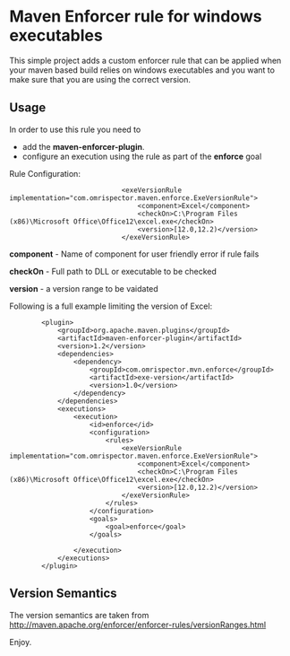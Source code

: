 Maven Enforcer rule for windows executables
===========================================
This simple project adds a custom enforcer rule that can be applied when your maven based build relies on windows executables and you want to make sure that you are using the correct version.

Usage
-----
In order to use this rule you need to 
* add the **maven-enforcer-plugin**.
* configure an execution using the rule as part of the **enforce** goal

Rule Configuration:

                                <exeVersionRule implementation="com.omrispector.maven.enforce.ExeVersionRule">
                                    <component>Excel</component>
                                    <checkOn>C:\Program Files (x86)\Microsoft Office\Office12\excel.exe</checkOn>
                                    <version>[12.0,12.2)</version>
                                </exeVersionRule>

**component** - Name of component for user friendly error if rule fails

**checkOn** - Full path to DLL or executable to be checked

**version** - a version range to be vaidated

Following is a full example limiting the version of Excel:

            <plugin>
                <groupId>org.apache.maven.plugins</groupId>
                <artifactId>maven-enforcer-plugin</artifactId>
                <version>1.2</version>
                <dependencies>
                    <dependency>
                        <groupId>com.omrispector.mvn.enforce</groupId>
                        <artifactId>exe-version</artifactId>
                        <version>1.0</version>
                    </dependency>
                </dependencies>
                <executions>
                    <execution>
                        <id>enforce</id>
                        <configuration>
                            <rules>
                                <exeVersionRule implementation="com.omrispector.maven.enforce.ExeVersionRule">
                                    <component>Excel</component>
                                    <checkOn>C:\Program Files (x86)\Microsoft Office\Office12\excel.exe</checkOn>
                                    <version>[12.0,12.2)</version>
                                </exeVersionRule>
                            </rules>
                        </configuration>
                        <goals>
                            <goal>enforce</goal>
                        </goals>

                    </execution>
                </executions>
            </plugin>

Version Semantics
-----------------
The version semantics are taken from http://maven.apache.org/enforcer/enforcer-rules/versionRanges.html

Enjoy.